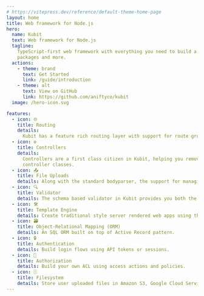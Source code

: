 ```yaml
---
# https://vitepress.dev/reference/default-theme-home-page
layout: home
title: Web framework for Node.js
hero:
  name: Kubit
  text: Web framework for Node.js
  tagline:
    TypeScript-first web framework with everything you need to build a full-stack application with an ecosystem of official
    packages and more.
  actions:
    - theme: brand
      text: Get Started
      link: /guide/introduction
    - theme: alt
      text: View on GitHub
      link: https://github.com/aniftyco/kubit
  image: /hero-icon.svg

features:
  - icon: 🌐
    title: Routing
    details:
      Kubit has a feature rich routing layer with support for route groups, subdomain based routing and resource routes.
  - icon: ⚙️
    title: Controllers
    details:
      Controllers are a first class citizen in Kubit, helping you remove the inline route handlers to dedicated
      controller classes.
  - icon: 📤
    title: File Uploads
    details: Along with the standard bodyparser, the support for managing file uploads is baked into the framework's core.
  - icon: 🔍
    title: Validator
    details: The schema based validator in Kubit provides you both the runtime validations and static type safety.
  - icon: 🛠️
    title: Template Engine
    details: Create traditional style server rendered web apps using the home grown template engine of Kubit.
  - icon: 🗃️
    title: Object-Relational Mapping (ORM)
    details: An SQL ORM built on top of Active Record pattern.
  - icon: 🔒
    title: Authentication
    details: Build login flows using API tokens or sessions.
  - icon: 🔑
    title: Authorization
    details: Build your own ACL using access actions and policies.
  - icon: 🗄️
    title: Filesystem
    details: Store user uploaded files in Amazon S3, Google Cloud Service or within the local file system.
---
```


<style>
:root {
  --vp-home-hero-name-color: transparent;
  --vp-home-hero-name-background: -webkit-linear-gradient(120deg, #bd34fe 30%, #41d1ff);

  --vp-home-hero-image-background-image: linear-gradient(-45deg, #bd34fe 50%, #47caff 50%);
  --vp-home-hero-image-filter: blur(44px);
}

@media (min-width: 640px) {
  :root {
    --vp-home-hero-image-filter: blur(56px);
  }
}

@media (min-width: 960px) {
  :root {
    --vp-home-hero-image-filter: blur(68px);
  }
}
</style>
